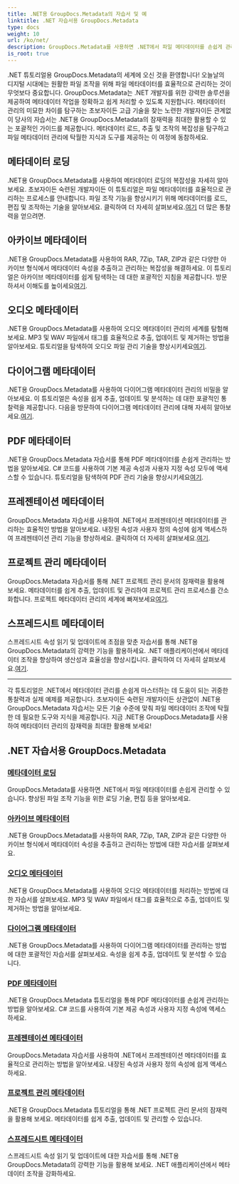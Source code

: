 ```yaml
---
title: .NET용 GroupDocs.Metadata의 자습서 및 예
linktitle: .NET 자습서용 GroupDocs.Metadata
type: docs
weight: 10
url: /ko/net/
description: GroupDocs.Metadata를 사용하면 .NET에서 파일 메타데이터를 손쉽게 관리할 수 있습니다. 향상된 파일 조작 기능을 위한 로딩 기술, 편집 등을 알아보세요.
is_root: true
---
```

.NET 튜토리얼용 GroupDocs.Metadata의 세계에 오신 것을 환영합니다! 오늘날의 디지털 시대에는 원활한 파일 조작을 위해 파일 메타데이터를 효율적으로 관리하는 것이 무엇보다 중요합니다. GroupDocs.Metadata는 .NET 개발자를 위한 강력한 솔루션을 제공하여 메타데이터 작업을 정확하고 쉽게 처리할 수 있도록 지원합니다. 메타데이터 관리의 미묘한 차이를 탐구하는 초보자이든 고급 기술을 찾는 노련한 개발자이든 관계없이 당사의 자습서는 .NET용 GroupDocs.Metadata의 잠재력을 최대한 활용할 수 있는 포괄적인 가이드를 제공합니다. 메타데이터 로드, 추출 및 조작의 복잡성을 탐구하고 파일 메타데이터 관리에 탁월한 지식과 도구를 제공하는 이 여정에 동참하세요.

## 메타데이터 로딩  
.NET용 GroupDocs.Metadata를 사용하여 메타데이터 로딩의 복잡성을 자세히 알아보세요. 초보자이든 숙련된 개발자이든 이 튜토리얼은 파일 메타데이터를 효율적으로 관리하는 프로세스를 안내합니다. 파일 조작 기능을 향상시키기 위해 메타데이터를 로드, 편집 및 조작하는 기술을 알아보세요. 클릭하여 더 자세히 살펴보세요.[여기](./metadata-loading/) 더 많은 통찰력을 얻으려면.

## 아카이브 메타데이터  
 .NET용 GroupDocs.Metadata를 사용하여 RAR, 7Zip, TAR, ZIP과 같은 다양한 아카이브 형식에서 메타데이터 속성을 추출하고 관리하는 복잡성을 해결하세요. 이 튜토리얼은 아카이브 메타데이터를 쉽게 탐색하는 데 대한 포괄적인 지침을 제공합니다. 방문하셔서 이해도를 높이세요[여기](./archive-metadata/).

## 오디오 메타데이터  
 .NET용 GroupDocs.Metadata를 사용하여 오디오 메타데이터 관리의 세계를 탐험해보세요. MP3 및 WAV 파일에서 태그를 효율적으로 추출, 업데이트 및 제거하는 방법을 알아보세요. 튜토리얼을 탐색하여 오디오 파일 관리 기술을 향상시키세요[여기](./audio-metadata/).

## 다이어그램 메타데이터  
.NET용 GroupDocs.Metadata를 사용하여 다이어그램 메타데이터 관리의 비밀을 알아보세요. 이 튜토리얼은 속성을 쉽게 추출, 업데이트 및 분석하는 데 대한 포괄적인 통찰력을 제공합니다. 다음을 방문하여 다이어그램 메타데이터 관리에 대해 자세히 알아보세요.[여기](./diagram-metadata/).

## PDF 메타데이터  
 .NET용 GroupDocs.Metadata 자습서를 통해 PDF 메타데이터를 손쉽게 관리하는 방법을 알아보세요. C# 코드를 사용하여 기본 제공 속성과 사용자 지정 속성 모두에 액세스할 수 있습니다. 튜토리얼을 탐색하여 PDF 관리 기술을 향상시키세요[여기](./pdf-metadata/).

## 프레젠테이션 메타데이터  
 GroupDocs.Metadata 자습서를 사용하여 .NET에서 프레젠테이션 메타데이터를 관리하는 효율적인 방법을 알아보세요. 내장된 속성과 사용자 정의 속성에 쉽게 액세스하여 프레젠테이션 관리 기능을 향상하세요. 클릭하여 더 자세히 살펴보세요.[여기](./presentation-metadata/).

## 프로젝트 관리 메타데이터  
 GroupDocs.Metadata 자습서를 통해 .NET 프로젝트 관리 문서의 잠재력을 활용해 보세요. 메타데이터를 쉽게 추출, 업데이트 및 관리하여 프로젝트 관리 프로세스를 간소화합니다. 프로젝트 메타데이터 관리의 세계에 빠져보세요[여기](./project-management-metadata/).

## 스프레드시트 메타데이터  
스프레드시트 속성 읽기 및 업데이트에 초점을 맞춘 자습서를 통해 .NET용 GroupDocs.Metadata의 강력한 기능을 활용하세요. .NET 애플리케이션에서 메타데이터 조작을 향상하여 생산성과 효율성을 향상시킵니다. 클릭하여 더 자세히 살펴보세요.[여기](./spreadsheet-metadata/).

----
각 튜토리얼은 .NET에서 메타데이터 관리를 손쉽게 마스터하는 데 도움이 되는 귀중한 통찰력과 실제 예제를 제공합니다. 초보자이든 숙련된 개발자이든 상관없이 .NET용 GroupDocs.Metadata 자습서는 모든 기술 수준에 맞춰 파일 메타데이터 조작에 탁월한 데 필요한 도구와 지식을 제공합니다. 지금 .NET용 GroupDocs.Metadata를 사용하여 메타데이터 관리의 잠재력을 최대한 활용해 보세요! 

## .NET 자습서용 GroupDocs.Metadata
### [메타데이터 로딩](./metadata-loading/)
GroupDocs.Metadata를 사용하면 .NET에서 파일 메타데이터를 손쉽게 관리할 수 있습니다. 향상된 파일 조작 기능을 위한 로딩 기술, 편집 등을 알아보세요.
### [아카이브 메타데이터](./archive-metadata/)
.NET용 GroupDocs.Metadata를 사용하여 RAR, 7Zip, TAR, ZIP과 같은 다양한 아카이브 형식에서 메타데이터 속성을 추출하고 관리하는 방법에 대한 자습서를 살펴보세요.
### [오디오 메타데이터](./audio-metadata/)
.NET용 GroupDocs.Metadata를 사용하여 오디오 메타데이터를 처리하는 방법에 대한 자습서를 살펴보세요. MP3 및 WAV 파일에서 태그를 효율적으로 추출, 업데이트 및 제거하는 방법을 알아보세요.
### [다이어그램 메타데이터](./diagram-metadata/)
.NET용 GroupDocs.Metadata를 사용하여 다이어그램 메타데이터를 관리하는 방법에 대한 포괄적인 자습서를 살펴보세요. 속성을 쉽게 추출, 업데이트 및 분석할 수 있습니다.
### [PDF 메타데이터](./pdf-metadata/)
.NET용 GroupDocs.Metadata 튜토리얼을 통해 PDF 메타데이터를 손쉽게 관리하는 방법을 알아보세요. C# 코드를 사용하여 기본 제공 속성과 사용자 지정 속성에 액세스하세요.
### [프레젠테이션 메타데이터](./presentation-metadata/)
GroupDocs.Metadata 자습서를 사용하여 .NET에서 프레젠테이션 메타데이터를 효율적으로 관리하는 방법을 알아보세요. 내장된 속성과 사용자 정의 속성에 쉽게 액세스하세요.
### [프로젝트 관리 메타데이터](./project-management-metadata/)
.NET용 GroupDocs.Metadata 튜토리얼을 통해 .NET 프로젝트 관리 문서의 잠재력을 활용해 보세요. 메타데이터를 쉽게 추출, 업데이트 및 관리할 수 있습니다.
### [스프레드시트 메타데이터](./spreadsheet-metadata/)
스프레드시트 속성 읽기 및 업데이트에 대한 자습서를 통해 .NET용 GroupDocs.Metadata의 강력한 기능을 활용해 보세요. .NET 애플리케이션에서 메타데이터 조작을 강화하세요.